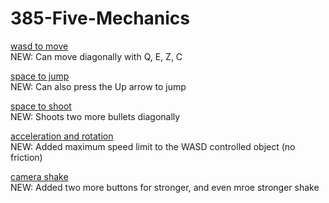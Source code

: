 # 385-Five-Mechanics

[wasd to move](https://awesomeedl.github.io/385-Five-Mechanics/wasd)  
NEW: Can move diagonally with Q, E, Z, C  

[space to jump](https://awesomeedl.github.io/385-Five-Mechanics/Space-to-jump)  
NEW: Can also press the Up arrow to jump  

[space to shoot](https://awesomeedl.github.io/385-Five-Mechanics/Space-to-shoot)  
NEW: Shoots two more bullets diagonally  

[acceleration and rotation](https://awesomeedl.github.io/385-Five-Mechanics/accel-rotate)  
NEW: Added maximum speed limit to the WASD controlled object (no friction)

[camera shake](https://awesomeedl.github.io/385-Five-Mechanics/camera-shake)  
NEW: Added two more buttons for stronger, and even mroe stronger shake